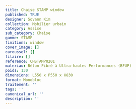 ```yaml
---
title: Chaise STAMP window 
published: TRUE
designer: Sovann Kim
collection: Mobilier urbain
category: Assise
sub_category: Chaise
gamme: STAMP
finitions: window
cover_image: []
caroussel: []
filaire: []
reference: CHSTAMP0201
materiau: Béton Fibré à Ultra-hautes Performances (BFUP)
poids: 130
dimensions: L550 x P550 x H830 
format: Monobloc
traitement: ''
tags: ''
canonical_url: ''
description: ''
---
```


